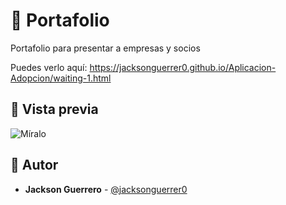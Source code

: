 # 💎 Portafolio



Portafolio para presentar a empresas y socios

Puedes verlo aquí: https://jacksonguerrer0.github.io/Aplicacion-Adopcion/waiting-1.html


## 👀  Vista previa
![Míralo](images/pc.png)

## 🌟 Autor

* **Jackson Guerrero**  - [@jacksonguerrer0](https://github.com/jacksonguerrer0)